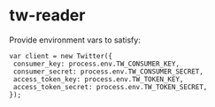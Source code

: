 # tw-reader

Provide environment vars to satisfy:

```
var client = new Twitter({
 consumer_key: process.env.TW_CONSUMER_KEY,
 consumer_secret: process.env.TW_CONSUMER_SECRET,
 access_token_key: process.env.TW_TOKEN_KEY,
 access_token_secret: process.env.TW_TOKEN_SECRET,
});
```
